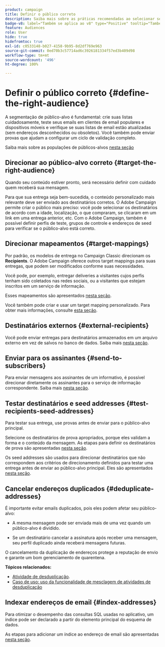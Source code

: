 ```yaml
---
product: campaign
title: Definir o público correto
description: Saiba mais sobre as práticas recomendadas ao selecionar seu público
badge-v8: label="Também se aplica ao v8" type="Positive" tooltip="Também se aplica ao Campaign v8"
feature: Audiences
role: User
hide: true
hidefromtoc: true
exl-id: c0533148-b027-4158-9b95-8d2df769e963
source-git-commit: 0ed70b3c57714ad6c3926181334f57ed3b409d98
workflow-type: tm+mt
source-wordcount: '496'
ht-degree: 100%

---
```


# Definir o público correto {#define-the-right-audience}

A segmentação de público-alvo é fundamental: crie suas listas cuidadosamente, teste seus emails em clientes de email populares e dispositivos móveis e verifique se suas listas de email estão atualizadas (sem endereços desconhecidos ou obsoletos). Você também pode enviar provas que ajudam a configurar um ciclo de validação completo.

Saiba mais sobre as populações de públicos-alvos [nesta seção](steps-defining-the-target-population.md)

## Direcionar ao público-alvo correto {#target-the-right-audience}

Quando seu conteúdo estiver pronto, será necessário definir com cuidado quem receberá sua mensagem.

Para que sua entrega seja bem-sucedida, o conteúdo personalizado mais relevante deve ser enviado aos destinatários corretos. O Adobe Campaign permite criar o público mais preciso: você pode selecionar os destinatários de acordo com a idade, localização, o que compraram, se clicaram em um link em uma entrega anterior, etc. Com o Adobe Campaign, também é possível definir perfis de teste, grupos de controle e endereços de seed para verificar se o público-alvo está correto.

## Direcionar mapeamentos {#target-mappings}

Por padrão, os modelos de entrega no Campaign Classic direcionam os **Recipients**. O Adobe Campaign oferece outros target mappings para suas entregas, que podem ser modificados conforme suas necessidades.

Você pode, por exemplo, entregar deliveries a visitantes cujos perfis tenham sido coletados nas redes sociais, ou a visitantes que estejam inscritos em um serviço de informação.

Esses mapeamentos são apresentados [nesta seção](steps-defining-the-target-population.md#select-a-target-mapping).

Você também pode criar e usar um target mapping personalizado. Para obter mais informações, consulte [esta seção](../../configuration/using/target-mapping.md).

## Destinatários externos {#external-recipients}

Você pode enviar entregas para destinatários armazenados em um arquivo externo em vez de salvos no banco de dados. Saiba mais [nesta seção](steps-defining-the-target-population.md#selecting-external-recipients).

## Enviar para os assinantes {#send-to-subscribers}

Para enviar mensagens aos assinantes de um informativo, é possível direcionar diretamente os assinantes para o serviço de informação correspondente. Saiba mais [nesta seção](managing-subscriptions.md#delivering-to-the-subscribers-of-a-service).


## Testar destinatários e seed addresses {#test-recipients-seed-addresses}

Para testar sua entrega, use provas antes de enviar para o público-alvo principal.

Selecione os destinatários de prova apropriados, porque eles validam a forma e o conteúdo da mensagem. As etapas para definir os destinatários de prova são apresentadas [nesta seção](steps-defining-the-target-population.md#selecting-the-proof-target).

Os seed addresses são usados para direcionar destinatários que não correspondem aos critérios de direcionamento definidos para testar uma entrega antes de enviar ao público-alvo principal. Eles são apresentados [nesta seção](about-seed-addresses.md).

## Cancelar endereços duplicados {#deduplicate-addresses}

É importante evitar emails duplicados, pois eles podem afetar seu público-alvo:

* A mesma mensagem pode ser enviada mais de uma vez quando um público-alvo é dividido.

* Se um destinatário cancelar a assinatura após receber uma mensagem, seu perfil duplicado ainda receberá mensagens futuras.

O cancelamento da duplicação de endereços protege a reputação de envio e garante um bom gerenciamento de quarentena.

**Tópicos relacionados:**

* [Atividade de desduplicação](../../workflow/using/deduplication.md).
* [Caso de uso: uso da funcionalidade de mesclagem de atividades de desduplicação](../../workflow/using/deduplication-merge.md)

## Indexar endereços de email {#index-addresses}

Para otimizar o desempenho das consultas SQL usadas no aplicativo, um índice pode ser declarado a partir do elemento principal do esquema de dados.

As etapas para adicionar um índice ao endereço de email são apresentadas [nesta seção](../../configuration/using/database-mapping.md#indexed-fields).
